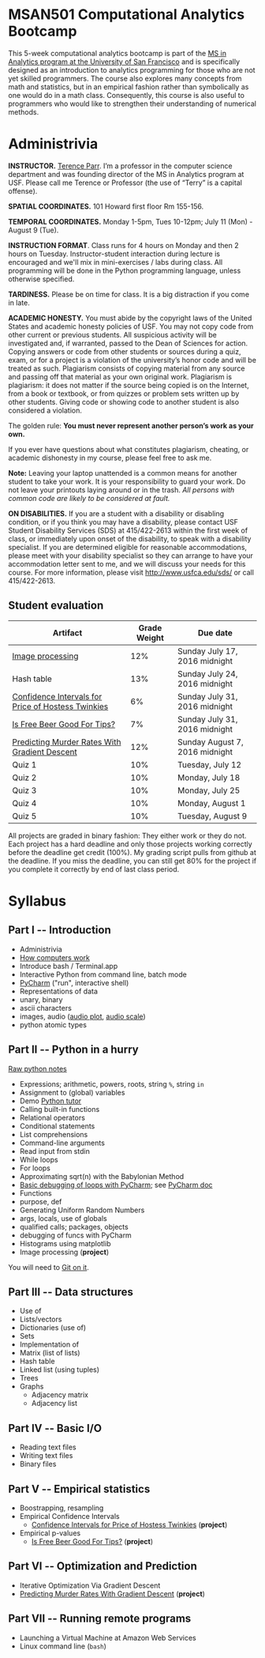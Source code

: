 MSAN501 Computational Analytics Bootcamp
=======


This 5-week computational analytics bootcamp is part of the [MS in Analytics program at the University of San Francisco](http://analytics.usfca.edu) and is specifically designed as an introduction to analytics programming for those who are not yet skilled programmers. The course also explores many concepts from math and statistics, but in an empirical fashion rather than symbolically as one would do in a math class. Consequently, this course is also useful to programmers who would like to strengthen their understanding of numerical methods.

# Administrivia

**INSTRUCTOR.** [Terence Parr](http://parrt.cs.usfca.edu). I’m a professor in the computer science department and was founding director of the MS in Analytics program at USF.  Please call me Terence or Professor (the use of “Terry” is a capital offense).

**SPATIAL COORDINATES.** 101 Howard first floor Rm 155-156.

**TEMPORAL COORDINATES.** Monday 1-5pm, Tues 10-12pm; July 11 (Mon) - August 9 (Tue).

**INSTRUCTION FORMAT**. Class runs for 4 hours on Monday and then 2 hours on Tuesday. Instructor-student interaction during lecture is encouraged and we'll mix in mini-exercises / labs during class. All programming will be done in the Python programming language, unless otherwise specified.

**TARDINESS.** Please be on time for class. It is a big distraction if you come in late.

**ACADEMIC HONESTY.** You must abide by the copyright laws of the United States and academic honesty policies of USF. You may not copy code from other current or previous students. All suspicious activity will be investigated and, if warranted, passed to the Dean of Sciences for action.  Copying answers or code from other students or sources during a quiz, exam, or for a project is a violation of the university’s honor code and will be treated as such. Plagiarism consists of copying material from any source and passing off that material as your own original work. Plagiarism is plagiarism: it does not matter if the source being copied is on the Internet, from a book or textbook, or from quizzes or problem sets written up by other students. Giving code or showing code to another student is also considered a violation.

The golden rule: **You must never represent another person’s work as your own.**

If you ever have questions about what constitutes plagiarism, cheating, or academic dishonesty in my course, please feel free to ask me.

**Note:** Leaving your laptop unattended is a common means for another student to take your work. It is your responsibility to guard your work. Do not leave your printouts laying around or in the trash. *All persons with common code are likely to be considered at fault.*

**ON DISABILITIES.** If you are a student with a disability or disabling condition, or if you think you may have a disability, please contact USF Student Disability Services (SDS) at 415/422-2613 within the first week of class, or immediately upon onset of the disability, to speak with a disability specialist. If you are determined eligible for reasonable accommodations, please meet with your disability specialist so they can arrange to have your accommodation letter sent to me, and we will discuss your needs for this course. For more information, please visit http://www.usfca.edu/sds/ or call 415/422-2613.

## Student evaluation

| Artifact | Grade Weight | Due date |
|--------|--------|--------|
|[Image processing](https://github.com/parrt/msan501/raw/master/projects/images.pdf)| 12%| Sunday July 17, 2016 midnight |
| Hash table | 13%| Sunday July 24, 2016 midnight |
| [Confidence Intervals for Price of Hostess Twinkies](https://github.com/parrt/msan501/raw/master/projects/conf.pdf) | 6%| Sunday July 31, 2016 midnight |
| [Is Free Beer Good For Tips?](https://github.com/parrt/msan501/raw/master/projects/hyp.pdf) | 7%| Sunday July 31, 2016 midnight |
| [Predicting Murder Rates With Gradient Descent](https://github.com/parrt/msan501/raw/master/projects/regression-gradient-descent.pdf) | 12%| Sunday August 7, 2016 midnight |
|Quiz 1| 10%| Tuesday, July 12 |
|Quiz 2| 10%| Monday, July 18 |
|Quiz 3| 10%| Monday, July 25 |
|Quiz 4| 10%| Monday, August 1 |
|Quiz 5| 10%| Tuesday, August 9 |

All projects are graded in binary fashion: They either work or they do not. Each project has a hard deadline and only those projects working correctly before the deadline get credit (100%).  My grading script pulls from github at the deadline. If you miss the deadline, you can still get 80% for the project if you complete it correctly by end of last class period.

# Syllabus

## Part I -- Introduction

* Administrivia
* [How computers work](notes/architecture.md)
* Introduce bash / Terminal.app
* Interactive Python from command line, batch mode
* [PyCharm](notes/pycharm.pdf) ("run", interactive shell)
* Representations of data
 * unary, binary
 * ascii characters
 * images, audio ([audio plot](https://github.com/parrt/msan501/blob/master/code/plotaiff.py), [audio scale](https://github.com/parrt/msan501/blob/master/code/scaleaiff.py))
 * python atomic types

## Part II -- Python in a hurry

[Raw python notes](notes/python.md)

* Expressions; arithmetic, powers, roots, string `%`, string `in`
* Assignment to (global) variables
* Demo [Python tutor](http://www.pythontutor.com)
* Calling built-in functions
* Relational operators
* Conditional statements
* List comprehensions
* Command-line arguments
* Read input from stdin
* While loops
* For loops
* Approximating sqrt(n) with the Babylonian Method
* [Basic debugging of loops with PyCharm](notes/debugging.md); see [PyCharm doc](https://www.jetbrains.com/help/pycharm/2016.1/debugging.html)
* Functions
 * purpose, def
 * Generating Uniform Random Numbers
 * args, locals, use of globals
 * qualified calls; packages, objects
 * debugging of funcs with PyCharm
* Histograms using matplotlib
* Image processing (**project**)

You will need to [Git on it](notes/git.pdf).

## Part III -- Data structures

* Use of
 * Lists/vectors
 * Dictionaries (use of)
 * Sets
* Implementation of
 * Matrix (list of lists)
 * Hash table
 * Linked list (using tuples)
 * Trees
 * Graphs
     * Adjacency matrix
     * Adjacency list

## Part IV -- Basic I/O

* Reading text files
* Writing text files
* Binary files

## Part V -- Empirical statistics

* Boostrapping, resampling
* Empirical Confidence Intervals
  * [Confidence Intervals for Price of Hostess Twinkies](https://github.com/parrt/msan501/raw/master/projects/conf.pdf) (**project**)
* Empirical p-values
  * [Is Free Beer Good For Tips?](https://github.com/parrt/msan501/raw/master/projects/hyp.pdf) (**project**)

## Part VI -- Optimization and Prediction

* Iterative Optimization Via Gradient Descent
* [Predicting Murder Rates With Gradient Descent](https://github.com/parrt/msan501/raw/master/projects/regression-gradient-descent.pdf) (**project**)

## Part VII -- Running remote programs

* Launching a Virtual Machine at Amazon Web Services
* Linux command line (`bash`)